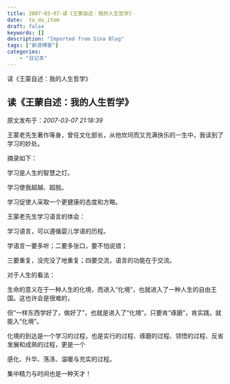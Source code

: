 ```yaml
---
title: 2007-03-07-读《王蒙自述：我的人生哲学》
date:  to_do_item
draft: false
keywords: []
description: "Imported from Sina Blog"
tags: ["新浪博客"]
categories: 
    - "日记本"
---
```

读《王蒙自述：我的人生哲学》
## 读《王蒙自述：我的人生哲学》

 原文发布于：*2007-03-07 21:18:39*

王蒙老先生著作等身，曾任文化部长，从他坎坷而又充满快乐的一生中，我读到了学习的妙处。

摘录如下：

 学习是人生的智慧之灯。

学习使我超越、超脱。

学习促使人采取一个更健康的态度和方略。

 

王蒙老先生学习语言的体会：

学习语言，可以遵循婴儿学语的历程。

学语言一要多听；二要多张口，要不怕说错；

三要重复，没完没了地重复；四要交流，语言的功能在于交流。

对于人生的看法：

  生命的意义在于一种人生的化境，而进入“化境”，也就进入了一种人生的自由王国。这也许会是很难的，

但“一样东西学好了，做好了”，也就是进入了“化境”。只要肯“琢磨”，肯实践，就能入“化境”。

  化境的到达是一个学习的过程，也是实行的过程、琢磨的过程、领悟的过程、反省发展和成熟的过程，更是一个

感化、升华、荡涤、温暖与充实的过程。

 

集中精力与时间也是一种天才！



